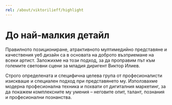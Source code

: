 ```yaml
---
rel: /about/viktorilieff/highlight
---
```

# До най-малкия детайл
Правилното позициониране, атрактивното мултимедийно представяне и качествения уеб дизайн са в основата на доброто възприемане на всеки артист. Заложихме на този подход, за да проправим път към големите световни сцени за младия диригент Виктор Илиев.

Строго определената и специфична целева група от професионалисти изискваше и специален подход при представянето му. Използвахме модерна професионална техника и похвати от дигиталния маркетинг, за да покажем комплексните му умения – неговите опит, талант, познания и професионални познанства. 